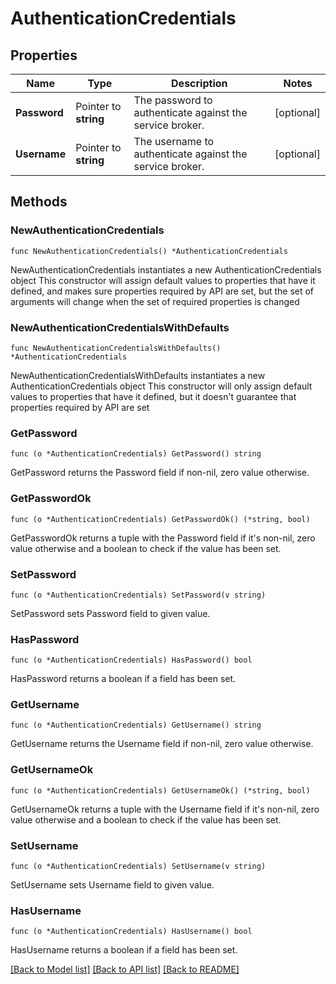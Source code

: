 # AuthenticationCredentials

## Properties

Name | Type | Description | Notes
------------ | ------------- | ------------- | -------------
**Password** | Pointer to **string** | The password to authenticate against the service broker. | [optional] 
**Username** | Pointer to **string** | The username to authenticate against the service broker. | [optional] 

## Methods

### NewAuthenticationCredentials

`func NewAuthenticationCredentials() *AuthenticationCredentials`

NewAuthenticationCredentials instantiates a new AuthenticationCredentials object
This constructor will assign default values to properties that have it defined,
and makes sure properties required by API are set, but the set of arguments
will change when the set of required properties is changed

### NewAuthenticationCredentialsWithDefaults

`func NewAuthenticationCredentialsWithDefaults() *AuthenticationCredentials`

NewAuthenticationCredentialsWithDefaults instantiates a new AuthenticationCredentials object
This constructor will only assign default values to properties that have it defined,
but it doesn't guarantee that properties required by API are set

### GetPassword

`func (o *AuthenticationCredentials) GetPassword() string`

GetPassword returns the Password field if non-nil, zero value otherwise.

### GetPasswordOk

`func (o *AuthenticationCredentials) GetPasswordOk() (*string, bool)`

GetPasswordOk returns a tuple with the Password field if it's non-nil, zero value otherwise
and a boolean to check if the value has been set.

### SetPassword

`func (o *AuthenticationCredentials) SetPassword(v string)`

SetPassword sets Password field to given value.

### HasPassword

`func (o *AuthenticationCredentials) HasPassword() bool`

HasPassword returns a boolean if a field has been set.

### GetUsername

`func (o *AuthenticationCredentials) GetUsername() string`

GetUsername returns the Username field if non-nil, zero value otherwise.

### GetUsernameOk

`func (o *AuthenticationCredentials) GetUsernameOk() (*string, bool)`

GetUsernameOk returns a tuple with the Username field if it's non-nil, zero value otherwise
and a boolean to check if the value has been set.

### SetUsername

`func (o *AuthenticationCredentials) SetUsername(v string)`

SetUsername sets Username field to given value.

### HasUsername

`func (o *AuthenticationCredentials) HasUsername() bool`

HasUsername returns a boolean if a field has been set.


[[Back to Model list]](../README.md#documentation-for-models) [[Back to API list]](../README.md#documentation-for-api-endpoints) [[Back to README]](../README.md)


